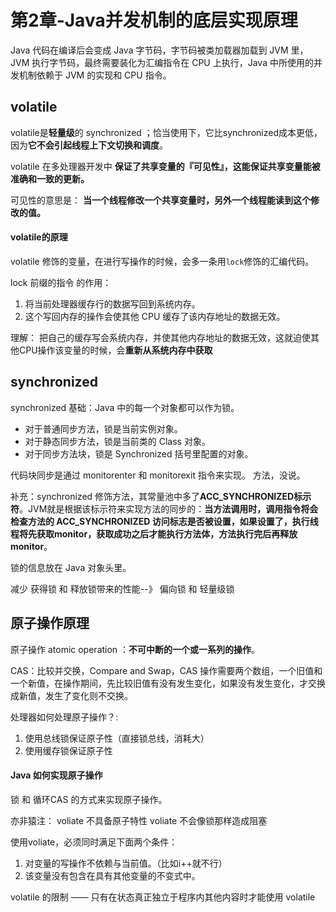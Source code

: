 # 第2章-Java并发机制的底层实现原理

Java 代码在编译后会变成 Java 字节码，字节码被类加载器加载到 JVM 里，JVM 执行字节码，最终需要装化为汇编指令在 CPU 上执行，Java 中所使用的并发机制依赖于 JVM 的实现和 CPU 指令。


## volatile

volatile是**轻量级**的 synchronized ；恰当使用下，它比synchronized成本更低，因为**它不会引起线程上下文切换和调度**。

volatile 在多处理器开发中 **保证了共享变量的『可见性』，这能保证共享变量能被准确和一致的更新。** 

可见性的意思是： **当一个线程修改一个共享变量时，另外一个线程能读到这个修改的值。**

#### volatile的原理

volatile 修饰的变量，在进行写操作的时候，会多一条用`lock`修饰的汇编代码。

lock 前缀的指令 的作用：

1. 将当前处理器缓存行的数据写回到系统内存。
2. 这个写回内存的操作会使其他 CPU 缓存了该内存地址的数据无效。

理解： 把自己的缓存写会系统内存，并使其他内存地址的数据无效，这就迫使其他CPU操作该变量的时候，会**重新从系统内存中获取**


## synchronized

synchronized 基础：Java 中的每一个对象都可以作为锁。
 
- 对于普通同步方法，锁是当前实例对象。
- 对于静态同步方法，锁是当前类的 Class 对象。
- 对于同步方法块，锁是 Synchronized 括号里配置的对象。

代码块同步是通过 monitorenter 和 monitorexit 指令来实现。
方法，没说。

补充：synchronized 修饰方法，其常量池中多了**ACC_SYNCHRONIZED标示符**。JVM就是根据该标示符来实现方法的同步的：**当方法调用时，调用指令将会检查方法的 ACC_SYNCHRONIZED 访问标志是否被设置，如果设置了，执行线程将先获取monitor，获取成功之后才能执行方法体，方法执行完后再释放monitor**。


锁的信息放在 Java 对象头里。


 减少 获得锁 和 释放锁带来的性能--》 偏向锁 和 轻量级锁


## 原子操作原理

原子操作 atomic operation ：**不可中断的一个或一系列的操作**。

CAS：比较并交换，Compare and Swap，CAS 操作需要两个数组，一个旧值和一个新值，在操作期间，先比较旧值有没有发生变化，如果没有发生变化，才交换成新值，发生了变化则不交换。


处理器如何处理原子操作？:

1. 使用总线锁保证原子性（直接锁总线，消耗大）
2. 使用缓存锁保证原子性


#### Java 如何实现原子操作

锁 和 循环CAS 的方式来实现原子操作。




亦非猿注：
voliate 不具备原子特性
voliate 不会像锁那样造成阻塞

使用voliate，必须同时满足下面两个条件：

1. 对变量的写操作不依赖与当前值。（比如i++就不行）
2. 该变量没有包含在具有其他变量的不变式中。

 volatile 的限制 —— 只有在状态真正独立于程序内其他内容时才能使用 volatile


